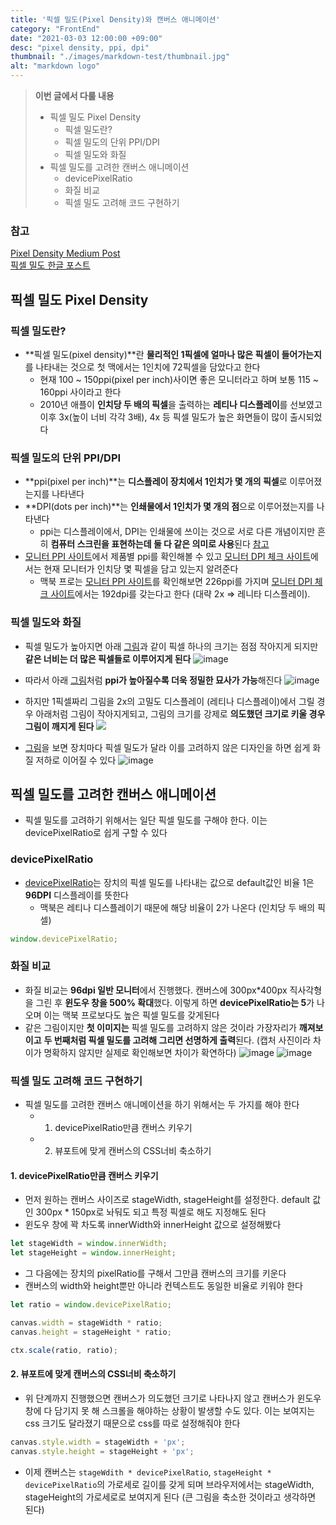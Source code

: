 ```yaml
---
title: '픽셀 밀도(Pixel Density)와 캔버스 애니메이션'
category: "FrontEnd"
date: "2021-03-03 12:00:00 +09:00"
desc: "pixel density, ppi, dpi"
thumbnail: "./images/markdown-test/thumbnail.jpg"
alt: "markdown logo"
---
```


>**이번 글에서 다룰 내용**
>- 픽셀 밀도 Pixel Density
>   - 픽셀 밀도란?
>   - 픽셀 밀도의 단위 PPI/DPI
>   - 픽셀 밀도와 화질
>- 픽셀 밀도를 고려한 캔버스 애니메이션
>   - devicePixelRatio
>   - 화질 비교
>   - 픽셀 밀도 고려해 코드 구현하기


### 참고
[Pixel Density Medium Post](https://medium.com/@peternowell/pixel-density-demystified-a4db63ba2922)<br>
[픽셀 밀도 한글 포스트](https://webclub.tistory.com/629)

## 픽셀 밀도 Pixel Density

### 픽셀 밀도란?

- **픽셀 밀도(pixel density)**란 **물리적인 1픽셀에 얼마나 많은 픽셀이 들어가는지**를 나타내는 것으로 첫 맥에서는 1인치에 72픽셀을 담았다고 한다
  - 현재 100 ~ 150ppi(pixel per inch)사이면 좋은 모니터라고 하며 보통 115 ~ 160ppi 사이라고 한다
  - 2010년 애플이 **인치당 두 배의 픽셀**을 출력하는 **레티나 디스플레이**를 선보였고 이후 3x(높이 너비 각각 3배), 4x 등 픽셀 밀도가 높은 화면들이 많이 출시되었다
  

### 픽셀 밀도의 단위 PPI/DPI

- **ppi(pixel per inch)**는 **디스플레이 장치에서 1인치가 몇 개의 픽셀**로 이루어졌는지를 나타낸다
- **DPI(dots per inch)**는 **인쇄물에서 1인치가 몇 개의 점**으로 이루어졌는지를 나타낸다
  - ppi는 디스플레이에서, DPI는 인쇄물에 쓰이는 것으로 서로 다른 개념이지만 흔히 **컴퓨터 스크린을 표현하는데 둘 다 같은 의미로 사용**된다 [참고](https://www.sebastien-gabriel.com/designers-guide-to-dpi/)
- [모니터 PPI 사이트](https://www.sven.de/dpi/)에서 제품별 ppi를 확인해볼 수 있고 [모니터 DPI 체크 사이트](https://www.infobyip.com/detectmonitordpi.php)에서는 현재 모니터가 인치당 몇 픽셀을 담고 있는지 알려준다
  - 맥북 프로는 [모니터 PPI 사이트](https://www.sven.de/dpi/)를 확인해보면 226ppi를 가지며 [모니터 DPI 체크 사이트](https://www.infobyip.com/detectmonitordpi.php)에서는 192dpi를 갖는다고 한다 (대략 2x => 레니타 디스플레이).

  
### 픽셀 밀도와 화질
- 픽셀 밀도가 높아지면 아래 [그림](http://styleguide.co.kr/content/resolution-grid/ratio-design.php)과 같이 픽셀 하나의 크기는 점점 작아지게 되지만 **같은 너비는 더 많은 픽셀들로 이루어지게 된다**
![image](https://user-images.githubusercontent.com/52592748/109468735-5db66780-7ab0-11eb-8c42-3aa29b33324d.png)

- 따라서 아래 [그림](https://www.giffgaff.com/blog/pixel-density-how-to-calculate-ppi/)처럼 **ppi가 높아질수록 더욱 정밀한 묘사가 가능**해진다
![image](https://user-images.githubusercontent.com/52592748/109455520-30f75580-7a9a-11eb-865a-e5d2f5fd79d4.png)

- 하지만 1픽셀짜리 그림을 2x의 고밀도 디스플레이 (레티나 디스플레이)에서 그릴 경우 아래처럼 그림이 작아지게되고, 그림의 크기를 강제로 **의도했던 크기로 키울 경우 그림이 깨지게 된다**
![](https://images.velog.io/images/jehjong/post/751a0a37-3187-4370-9fa6-0c6d7b78e05f/image.png)

- [그림](https://www.giffgaff.com/blog/pixel-density-how-to-calculate-ppi/)을 보면 장치마다 픽셀 밀도가 달라 이를 고려하지 않은 디자인을 하면 쉽게 화질 저하로 이어질 수 있다
![image](https://user-images.githubusercontent.com/52592748/109460758-76b91b80-7aa4-11eb-92a9-c8830b29ce6d.png)

## 픽셀 밀도를 고려한 캔버스 애니메이션

- 픽셀 밀도를 고려하기 위해서는 일단 픽셀 밀도를 구해야 한다. 이는 devicePixelRatio로 쉽게 구할 수 있다

### devicePixelRatio

- [devicePixelRatio](https://developer.mozilla.org/en-US/docs/Web/API/Window/devicePixelRatio)는 장치의 픽셀 밀도를 나타내는 값으로 default값인 비율 1은 **96DPI** 디스플레이를 뜻한다
  - 맥북은 레티나 디스플레이기 때문에 해당 비율이 2가 나온다 (인치당 두 배의 픽셀)

```javascript
window.devicePixelRatio;
```

### 화질 비교
- 화질 비교는 **96dpi 일반 모니터**에서 진행했다. 캔버스에 300px*400px 직사각형을 그린 후 **윈도우 창을 500% 확대**했다. 이렇게 하면 **devicePixelRatio는 5**가 나오며 이는 맥북 프로보다도 높은 픽셀 밀도를 갖게된다
- 같은 그림이지만 **첫 이미지는** 픽셀 밀도를 고려하지 않은 것이라 가장자리가 **깨져보이고** **두 번째처럼 픽셀 밀도를 고려해 그리면 선명하게 출력**된다. (캡처 사진이라 차이가 명확하지 않지만 실제로 확인해보면 차이가 확연하다)
![image](https://user-images.githubusercontent.com/52592748/109763211-19a09f80-7c35-11eb-8c77-b50601a9cc73.png)
![image](https://user-images.githubusercontent.com/52592748/109765024-9df42200-7c37-11eb-989e-1adaeff14a84.png)


### 픽셀 밀도 고려해 코드 구현하기

- 픽셀 밀도를 고려한 캔버스 애니메이션을 하기 위해서는 두 가지를 해야 한다
  - 1. devicePixelRatio만큼 캔버스 키우기
  - 2. 뷰포트에 맞게 캔버스의 CSS너비 축소하기

#### 1. devicePixelRatio만큼 캔버스 키우기
- 먼저 원하는 캔버스 사이즈로 stageWidth, stageHeight를 설정한다. default 값인 300px * 150px로 놔둬도 되고 특정 픽셀로 해도 지정해도 된다
- 윈도우 창에 꽉 차도록 innerWidth와 innerHeight 값으로 설정해봤다

```javascript
let stageWidth = window.innerWidth;
let stageHeight = window.innerHeight;
```

- 그 다음에는 장치의 pixelRatio를 구해서 그만큼 캔버스의 크기를 키운다
- 캔버스의 width와 height뿐만 아니라 컨텍스트도 동일한 비율로 키워야 한다

```javascript
let ratio = window.devicePixelRatio;

canvas.width = stageWidth * ratio;
canvas.height = stageHeight * ratio;

ctx.scale(ratio, ratio);
```

#### 2. 뷰포트에 맞게 캔버스의 CSS너비 축소하기

- 위 단계까지 진행했으면 캔버스가 의도했던 크기로 나타나지 않고 캔버스가 윈도우 창에 다 담기지 못 해 스크롤을 해야하는 상황이 발생할 수도 있다. 이는 보여지는 css 크기도 달라졌기 때문으로 css를 따로 설정해줘야 한다

```javascript
canvas.style.width = stageWidth + 'px';
canvas.style.height = stageHeight + 'px';
```

- 이제 캔버스는 `stageWdith * devicePixelRatio`, `stageHeight * devicePixelRatio`의 가로세로 길이를 갖게 되며 브라우저에서는 stageWidth, stageHeight의 가로세로로 보여지게 된다 (큰 그림을 축소한 것이라고 생각하면 된다)